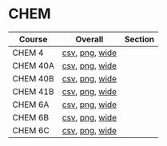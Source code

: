 # CHEM

| Course | Overall | Section |
| ------ | ------- | ------- |
| CHEM 4 | [csv](https://github.com/UCSD-Historical-Enrollment-Data/2024Summer2/blob/main/overall/CHEM%204.csv), [png](https://raw.githubusercontent.com/UCSD-Historical-Enrollment-Data/2024Summer2/main/plot_overall/CHEM%204.png), [wide](https://raw.githubusercontent.com/UCSD-Historical-Enrollment-Data/2024Summer2/main/plot_overall_wide/CHEM%204.png) |  |
| CHEM 40A | [csv](https://github.com/UCSD-Historical-Enrollment-Data/2024Summer2/blob/main/overall/CHEM%2040A.csv), [png](https://raw.githubusercontent.com/UCSD-Historical-Enrollment-Data/2024Summer2/main/plot_overall/CHEM%2040A.png), [wide](https://raw.githubusercontent.com/UCSD-Historical-Enrollment-Data/2024Summer2/main/plot_overall_wide/CHEM%2040A.png) |  |
| CHEM 40B | [csv](https://github.com/UCSD-Historical-Enrollment-Data/2024Summer2/blob/main/overall/CHEM%2040B.csv), [png](https://raw.githubusercontent.com/UCSD-Historical-Enrollment-Data/2024Summer2/main/plot_overall/CHEM%2040B.png), [wide](https://raw.githubusercontent.com/UCSD-Historical-Enrollment-Data/2024Summer2/main/plot_overall_wide/CHEM%2040B.png) |  |
| CHEM 41B | [csv](https://github.com/UCSD-Historical-Enrollment-Data/2024Summer2/blob/main/overall/CHEM%2041B.csv), [png](https://raw.githubusercontent.com/UCSD-Historical-Enrollment-Data/2024Summer2/main/plot_overall/CHEM%2041B.png), [wide](https://raw.githubusercontent.com/UCSD-Historical-Enrollment-Data/2024Summer2/main/plot_overall_wide/CHEM%2041B.png) |  |
| CHEM 6A | [csv](https://github.com/UCSD-Historical-Enrollment-Data/2024Summer2/blob/main/overall/CHEM%206A.csv), [png](https://raw.githubusercontent.com/UCSD-Historical-Enrollment-Data/2024Summer2/main/plot_overall/CHEM%206A.png), [wide](https://raw.githubusercontent.com/UCSD-Historical-Enrollment-Data/2024Summer2/main/plot_overall_wide/CHEM%206A.png) |  |
| CHEM 6B | [csv](https://github.com/UCSD-Historical-Enrollment-Data/2024Summer2/blob/main/overall/CHEM%206B.csv), [png](https://raw.githubusercontent.com/UCSD-Historical-Enrollment-Data/2024Summer2/main/plot_overall/CHEM%206B.png), [wide](https://raw.githubusercontent.com/UCSD-Historical-Enrollment-Data/2024Summer2/main/plot_overall_wide/CHEM%206B.png) |  |
| CHEM 6C | [csv](https://github.com/UCSD-Historical-Enrollment-Data/2024Summer2/blob/main/overall/CHEM%206C.csv), [png](https://raw.githubusercontent.com/UCSD-Historical-Enrollment-Data/2024Summer2/main/plot_overall/CHEM%206C.png), [wide](https://raw.githubusercontent.com/UCSD-Historical-Enrollment-Data/2024Summer2/main/plot_overall_wide/CHEM%206C.png) |  |
